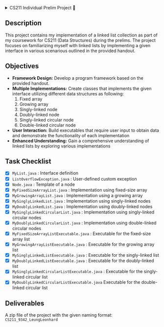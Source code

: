 <details>
  <summary>CS211 Individual Prelim Project 📘</summary>
  | Author: Leonhard Leung <br>
  | Course: CS211 <br>
  | Class Code: 9342
</details>

## Description
This project contains my implementation of a linked list collection as part of my coursework for CS211 (Data Structures) 
during the prelims. The project focuses on familiarizing myself with linked lists by implementing a given interface in 
various scenarious outlined in the provided handout.

## Objectives
* __Framework Design:__ Develop a program framework based on the provided handout.
* __Multiple Implementations:__ Create classes that implements the given interface utilizing different data structures 
as following:
  1. Fixed array
  2. Growing array
  3. Singly-linked node
  4. Doubly-linked node
  5. Singly-linked circular node
  6. Double-linked circular node
* __User Interaction:__ Build executables that require user input to obtain data and demonstrate the functionality of 
each implementation
* __Enhanced Understanding:__ Gain a comprehensive understanding of linked lists by exploring various implementations

## Task Checklist
- [x] `MyList.java` : Interface definition
- [x] `ListOverflowException.java` : User-defined custom exception
- [x] `Node.java` : Template of a node
- [x] `MyFixedSizeArrayList.java` : Implementation using fixed-size array
- [x] `MyGrowingArrayList.java` : Implementation using a growing array
- [x] `MySinglyLinkedList.java` : Implementation using singly-linked nodes
- [x] `MyDoublyLinkedList.java` : Implementation using doubly-linked nodes
- [x] `MySinglyLinkedCircularList.java` : Implementation using singly-linked circular nodes
- [x] `MyDoublyLinkedCircularList.java` : Implementation using double-linked circular nodes
- [x] `MyFixedSizeArrayListExecutable.java` : Executable for the fixed-size array list
- [x] `MyGrowingArrayListExecutable.java` : Executable for the growing array list
- [x] `MySinglyLinkedListExecutable.java` : Executable for the singly-linked list
- [x] `MyDoublyLinkedListExecutable.java` : Executable for the doubly-linked list
- [x] `MySinglyLinkedCircularListExecutable.java` : Executable for the singly-linked circular list
- [x] `MyDoublyLinkedCircularListExecutable.java` Executable for the double-linked circular list

## Deliverables
A zip file of the project with the given naming format: `CS211_9342_LeungLeonhard`
